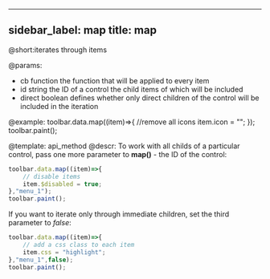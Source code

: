 
---
sidebar_label: map
title: map
---          

@short:iterates through items

@params:
- cb 		function		 the function that will be applied to every item
- id        string           the ID of a control the child items of which will be included
- direct    boolean          defines whether only direct children of the control will be included in the iteration   



@example:
toolbar.data.map((item)=>{
    //remove all icons
    item.icon = "";
});
toolbar.paint();

@template: api_method
@descr:
To work with all childs of a particular control, pass one more parameter to **map()** - the ID of the control:

~~~js
toolbar.data.map((item)=>{
    // disable items
    item.$disabled = true;
},"menu_1");
toolbar.paint();
~~~

If you want to iterate only through immediate children, set the third parameter to _false_:

~~~js
toolbar.data.map((item)=>{
    // add a css class to each item
    item.css = "highlight";
},"menu_1",false);
toolbar.paint();
~~~